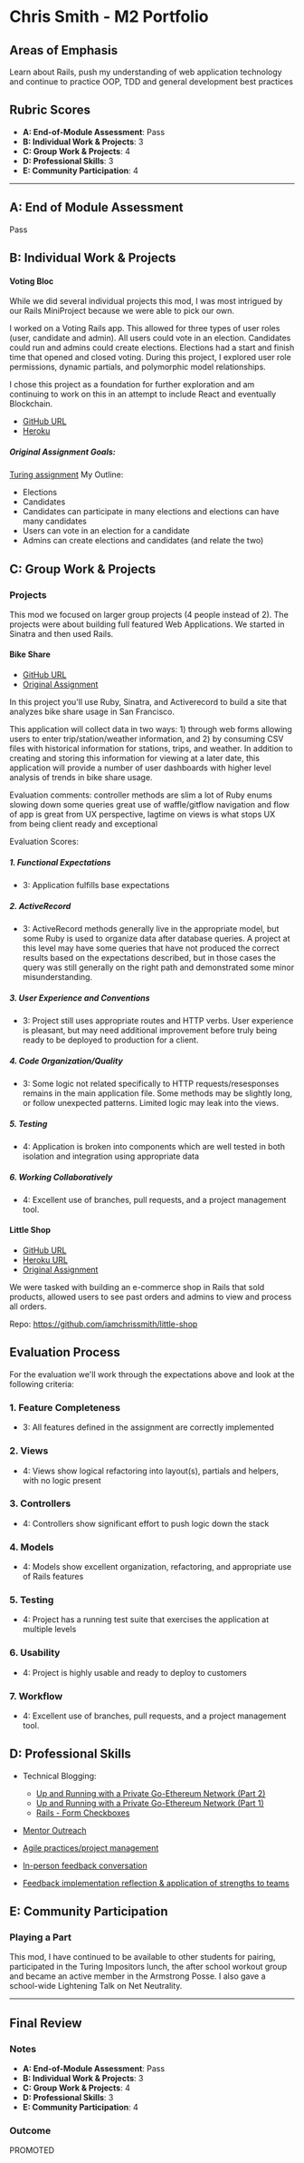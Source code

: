 # Chris Smith - M2 Portfolio

## Areas of Emphasis

Learn about Rails, push my understanding of web application technology and continue to practice OOP, TDD and general development best practices

## Rubric Scores

* **A: End-of-Module Assessment**: Pass
* **B: Individual Work & Projects**: 3
* **C: Group Work & Projects**: 4
* **D: Professional Skills**: 3
* **E: Community Participation**: 4

-----------------------

## A: End of Module Assessment

Pass


## B: Individual Work & Projects

#### Voting Bloc
While we did several individual projects this mod, I was most intrigued by our Rails MiniProject because we were able to pick our own.

I worked on a Voting Rails app.  This allowed for three types of user roles (user, candidate and admin).  All users could vote in an election. Candidates could run and admins could create elections.  Elections had a start and finish time that opened and closed voting.  During this project, I explored user role permissions, dynamic partials, and polymorphic model relationships.

I chose this project as a foundation for further exploration and am continuing to work on this in an attempt to include React and eventually Blockchain.

* [GitHub URL](https://github.com/iamchrissmith/voting-bloc)
* [Heroku](https://voting-bloc.herokuapp.com/)

##### Original Assignment Goals:
[Turing assignment](http://backend.turing.io/module2/projects/mini-project)
My Outline:

* Elections
* Candidates
* Candidates can participate in many elections and elections can have many candidates
* Users can vote in an election for a candidate
* Admins can create elections and candidates (and relate the two)


## C: Group Work & Projects

### Projects

This mod we focused on larger group projects (4 people instead of 2). The projects were about building full featured Web Applications.  We started in Sinatra and then used Rails.

#### Bike Share

* [GitHub URL](https://github.com/iamchrissmith/bike-share)
* [Original Assignment](https://github.com/turingschool/bike-share)

In this project you'll use Ruby, Sinatra, and Activerecord to build a site that analyzes bike share usage in San Francisco.

This application will collect data in two ways: 1) through web forms allowing users to enter trip/station/weather information, and 2) by consuming CSV files with historical information for stations, trips, and weather. In addition to creating and storing this information for viewing at a later date, this application will provide a number of user dashboards with higher level analysis of trends in bike share usage.

Evaluation comments:
controller methods are slim
a lot of Ruby enums slowing down some queries
great use of waffle/gitflow
navigation and flow of app is great from UX perspective, lagtime on views is what stops UX from being client ready and exceptional

Evaluation Scores:
##### 1. Functional Expectations

* 3: Application fulfills base expectations

##### 2. ActiveRecord

* 3: ActiveRecord methods generally live in the appropriate model, but some Ruby is used to organize data after database queries. A project at this level may have some queries that have not produced the correct results based on the expectations described, but in those cases the query was still generally on the right path and demonstrated some minor misunderstanding.

##### 3. User Experience and Conventions

* 3: Project still uses appropriate routes and HTTP verbs. User experience is pleasant, but may need additional improvement before truly being ready to be deployed to production for a client.

##### 4. Code Organization/Quality

* 3: Some logic not related specifically to HTTP requests/resesponses remains in the main application file. Some methods may be slightly long, or follow unexpected patterns. Limited logic may leak into the views.

##### 5. Testing

* 4: Application is broken into components which are well tested in both isolation and integration using appropriate data

##### 6. Working Collaboratively

* 4: Excellent use of branches, pull requests, and a project management tool.


#### Little Shop

* [GitHub URL](https://github.com/iamchrissmith/little-shop)
* [Heroku URL](https://little-coffee-shop.herokuapp.com/)
* [Original Assignment](http://backend.turing.io/module2/projects/little_shop)

We were tasked with building an e-commerce shop in Rails that sold products, allowed users to see past orders and admins to view and process all orders.

Repo: https://github.com/iamchrissmith/little-shop

## Evaluation Process

For the evaluation we'll work through the expectations above and look at the
following criteria:

### 1. Feature Completeness

* 3: All features defined in the assignment are correctly implemented

### 2. Views

* 4: Views show logical refactoring into layout(s), partials and helpers, with no logic present

### 3. Controllers

* 4: Controllers show significant effort to push logic down the stack

### 4. Models

* 4: Models show excellent organization, refactoring, and appropriate use of Rails features

### 5. Testing

* 4: Project has a running test suite that exercises the application at multiple levels

### 6. Usability

* 4: Project is highly usable and ready to deploy to customers

### 7. Workflow

* 4: Excellent use of branches, pull requests, and a project management tool.

## D: Professional Skills

* Technical Blogging:
	* [Up and Running with a Private Go-Ethereum Network (Part 2)](http://iamchrissmith.io/blog/ethereum/blockchain/go-ethereum/geth/aws/amazon%20web%20services/2017/06/01/building-a-private-geth-network-part-2/)
	* [Up and Running with a Private Go-Ethereum Network (Part 1)](http://iamchrissmith.io/blog/ethereum/blockchain/go-ethereum/geth/aws/amazon%20web%20services/2017/05/26/building-a-private-geth-network/)
	* [Rails - Form Checkboxes](http://iamchrissmith.io/blog/rails/ruby/2017/05/18/adding-checkboxes-to-rails-forms/)

* [Mentor Outreach](https://gist.github.com/iamchrissmith/fd2929a7ff51211589ee5b968e6fcba8)

* [Agile practices/project management](https://gist.github.com/iamchrissmith/75254e8e5995d99edeed7ae3b3031917)

* [In-person feedback conversation](https://gist.github.com/iamchrissmith/c4ed82d5358a34069c8ad5314d687692)

* [Feedback implementation reflection & application of strengths to teams](https://gist.github.com/iamchrissmith/26104983f0dc162e85044d70df2c6cbc)

## E: Community Participation

### Playing a Part

This mod, I have continued to be available to other students for pairing, participated in the Turing Impositors lunch, the after school workout group and became an active member in the Armstrong Posse.  I also gave a school-wide Lightening Talk on Net Neutrality.

------------------

## Final Review

### Notes

* **A: End-of-Module Assessment**: Pass
* **B: Individual Work & Projects**: 3
* **C: Group Work & Projects**: 4
* **D: Professional Skills**: 3
* **E: Community Participation**: 4

### Outcome

PROMOTED

